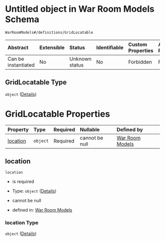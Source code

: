 # Untitled object in War Room Models Schema

```txt
WarRoomModels#/definitions/GridLocatable
```



| Abstract            | Extensible | Status         | Identifiable | Custom Properties | Additional Properties | Access Restrictions | Defined In                                                        |
| :------------------ | :--------- | :------------- | :----------- | :---------------- | :-------------------- | :------------------ | :---------------------------------------------------------------- |
| Can be instantiated | No         | Unknown status | No           | Forbidden         | Forbidden             | none                | [models.schema.json\*](models.schema.json "open original schema") |

## GridLocatable Type

`object` ([Details](models-definitions-gridlocatable.md))

# GridLocatable Properties

| Property              | Type     | Required | Nullable       | Defined by                                                                                                                                |
| :-------------------- | :------- | :------- | :------------- | :---------------------------------------------------------------------------------------------------------------------------------------- |
| [location](#location) | `object` | Required | cannot be null | [War Room Models](models-definitions-gridlocatable-properties-location.md "WarRoomModels#/definitions/GridLocatable/properties/location") |

## location



`location`

*   is required

*   Type: `object` ([Details](models-definitions-gridlocatable-properties-location.md))

*   cannot be null

*   defined in: [War Room Models](models-definitions-gridlocatable-properties-location.md "WarRoomModels#/definitions/GridLocatable/properties/location")

### location Type

`object` ([Details](models-definitions-gridlocatable-properties-location.md))
